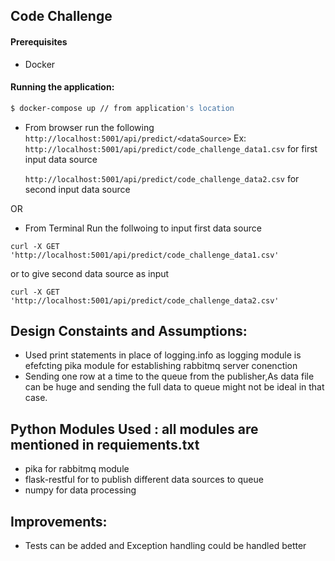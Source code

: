 ## Code Challenge
#### Prerequisites
* Docker

#### Running the application:
```sh
$ docker-compose up // from application's location
``` 
* From browser run the following 
` http://localhost:5001/api/predict/<dataSource> `
  Ex:
  ` http://localhost:5001/api/predict/code_challenge_data1.csv ` for first input data source
  
  ` http://localhost:5001/api/predict/code_challenge_data2.csv ` for second input data source
  
 OR 
 
* From Terminal Run the follwoing to input first data source
 
 `curl -X GET 'http://localhost:5001/api/predict/code_challenge_data1.csv'`
  
  or to give second data source as input
  
  `curl -X GET 'http://localhost:5001/api/predict/code_challenge_data2.csv'`
  
## Design Constaints and Assumptions:
* Used print statements in place of logging.info as logging module is efefcting pika module for establishing rabbitmq server conenction
* Sending one row at a time to the queue from the publisher,As data file can be huge and sending the full data to queue might not be ideal in that case.

## Python Modules Used : all modules are mentioned in requiements.txt 
* pika for rabbitmq module
* flask-restful for to publish different data sources to queue
* numpy for data processing

## Improvements:
* Tests can be added and Exception handling could be handled better


